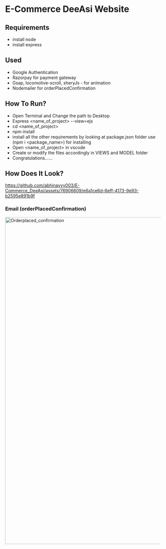 # E-Commerce DeeAsi Website

## Requirements
- install node
- install express

## Used
- Google Authentication
- Razorpay for payment gateway
- Gsap, locomotive-scroll, sheryJs - for animation
- Nodemailer for orderPlacedConfirmation

## How To Run?
- Open Terminal and Change the path to Desktop
- Express <name_of_project> --view=ejs
- cd <name_of_project>
- npm install
- install all the other requirements by looking at package.json folder use (npm i <package_name>) for installing
- Open <name_of_project> in vscode
- Create or modify the files accordingly in VIEWS and MODEL folder
- Congratulations......

## How Does It Look?
https://github.com/abhinayyy003/E-Commerce_DeeAsi/assets/76906609/e6a1ce6d-6eff-4173-9e93-b2595e891b9f

### Email (orderPlacedConfirmation)
<img width="1053" alt="Orderplaced_confirmation" src="https://github.com/abhinayyy003/E-Commerce_DeeAsi/assets/76906609/cba82421-aac8-4fe4-9f46-e86c4d05808a">
